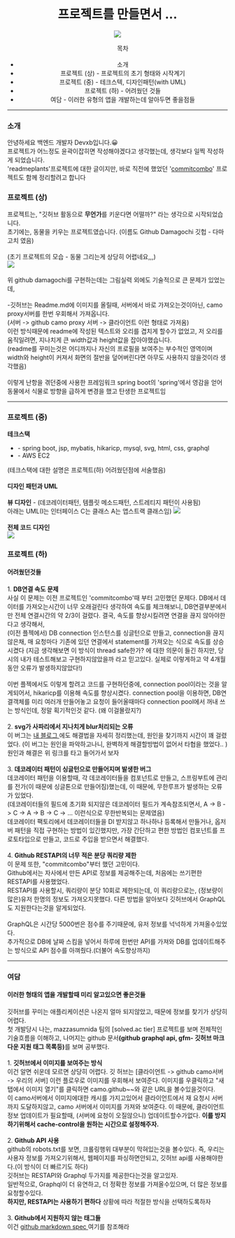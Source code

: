 
<h1 align = "center">
프로젝트를 만들면서 ...
</h1>

<div align="center">
	<img src = "https://readmeplants.com/get?name=Devxb&planet=eclipse"/>
</div>

<div align = "center">
<ul>
목차<br/><br/>
<li>
	소개
</li>
<li>
	프로젝트 (상) - 프로젝트의 초기 형태와 시작계기
</li>
<li>
	프로젝트 (중) - 테크스텍, 디자인패턴(with UML)
</li>
<li>
	프로젝트 (하) - 어려웠던 것들
</li>
<li>
	여담 - 이러한 유형의 앱을 개발하는데 알아두면 좋을점들
</li>
</ul>
</div>

<hr>

<introduce>
	<h3>소개 </h3>
	<span>
	안녕하세요 백엔드 개발자 Devxb입니다.😀 <br>
	프로젝트가 어느정도 윤곽이잡히면 작성해야겠다고 생각했는데, 생각보다 일찍 작성하게 되었습니다.  <br>
	'readmeplants'프로젝트에 대한 글이지만, 바로 직전에 했었던 '<a href="https://github.com/devxb/commitcombo">commitcombo</a>' 프로젝트도 함께 정리할려고 합니다
	</span>
</introduce>

<project1>
<h3>프로젝트 (상)</h3>
<span>
	프로젝트는, "깃허브 활동으로  <b>무언가</b>를 키운다면 어떨까?" 라는 생각으로 시작되었습니다. 
	<br> 초기에는, 동물을 키우는 프로젝트였습니다. (이름도 Github Damagochi 깃헙 - 다마고치 였음)
	<br>
	<br>
	(초기 프로젝트의 모습 - 동물 그리는게 상당히 어렵네요,,,)
	<br>
	<img src="https://user-images.githubusercontent.com/62425964/129449052-948c4117-7b38-4b34-897b-6d582f86b375.png"/>
	<br>
	<br>
	위 github damagochi를 구현하는데는 그림실력 외에도 기술적으로 큰 문제가 있었는데,
	<br><br> -깃허브는 Readme.md에 이미지를 올릴때, 서버에서 바로 가져오는것이아닌, camo proxy서버를 한번 우회해서 가져옵니다.
	<br> (서버 -> github camo proxy 서버 -> 클라이언트 이런 형태로 가져옴) 
	<br> 이런 방식때문에 readme에 작성된 텍스트와 오리를 겹치게 할수가 없었고, 저 오리를 움직일려면, 지나치게 큰 width값과 height값을 잡아야했습니다. 
	<br> (readme를 꾸미는것은 어디까지나 자신의 프로필을 보여주는 부수적인 영역이며 width와 height이 커져서 화면의 절반을 덮어버린다면 아무도 사용하지 않을것이라 생각했음)
	<br>
	<br>
이렇게 난항을 겪던중에 사용한 프레임워크 spring boot의 'spring'에서 영감을 얻어 동물에서 식물로	방향을 급하게 변경을 했고 탄생한 프로젝트임

</span>
</project1>
<hr>
<project2>
<h3>프로젝트 (중)</h3>

<span>
<b>테크스택</b><br>
<ul>
<li>
 - spring boot, jsp, mybatis, hikaricp, mysql, svg, html, css, graphql
</li>
<li>
- AWS EC2
</li>
</ul>
(테크스택에 대한 설명은 프로젝트(하) 어려웠던점에 서술했음)
</span>
<br><br>
<span>
<b>디자인 패턴과 UML</b>
<br><br>
<b>뷰 디자인</b> - (데코레이터패턴, 템플릿 메소드패턴, 스트레티지 패턴이 사용됨)
<br>아래는 UML(I는 인터페이스 C는 클래스 A는 앱스트랙 클래스임)
<img src = "https://user-images.githubusercontent.com/62425964/129449925-b321079d-ee92-41e2-86ea-5939ae6363f1.png"/>
<br><br>
<b> 전체 코드 디자인</b>
<br>
<img src="https://user-images.githubusercontent.com/62425964/129449867-8d554aaf-67a8-480f-bf41-8e70db7bfc82.png"/>
</span>
</project2>
<br>
<project3>
<h3> 프로젝트 (하)</h3>

<h4>어려웠던것들</h4>
1. <b>DB연결 속도 문제</b>
<br> 사실 이 문제는 이전 프로젝트인 'commitcombo'때 부터 고민했던 문제다. DB에서 데이터를 가져오는시간이 너무 오래걸린다 생각하여 속도를 체크해보니, DB연결부분에서만 전체 연결시간의 약 2/3이 걸렸다. 결국, 속도를 향상시킬려면 연결을 끊지 않아야한다고 생각해서,
<br>(이전 플젝에서) DB  connection 인스턴스를 싱글턴으로 만들고, connection을 끊지않은채, 매 요청마다 기존에 있던 연결에서 statement를 가져오는 식으로 속도를 상승 시켰다 (지금 생각해보면 이 방식이 thread safe한가? 에 대한 의문이 들긴 하지만, 당시의 내가 테스트해보고 구현하지않았을까 라고 믿고있다. 실제로 이렇게하고 약 4개월동안 오류가 발생하지않았다!)
<br><br> 이번 플젝에서도 이렇게 할려고 코드를 구현하던중에, connection pool이라는 것을 알게되어서, hikaricp를 이용해 속도를 향상시켰다. connection pool을 이용하면, DB연결객체를 미리 여러개 만들어놓고 요청이 들어올때마다 connection pool에서 꺼내 쓰는 방식인데, 정말 획기적인것 같다. (왜 이걸몰랐지?) 
<br>
<br>
2. <b> svg가 사파리에서 지나치게 blur처리되는 오류 </b>
<br>이 버그는 <a href = "https://dlwnsdud205.tistory.com/246"> 내 블로그 </a> 에도 해결법을 자세히 정리했는데, 원인을 찾기까지 시간이 꽤 걸렸었다. (이 버그는 원인을 파악하고나니, 완벽하게 해결할방법이 없어서 타협을 했었다.. ) 원인과 해결은 위 링크를 타고 들어가서 보자
<br>
<br>
3. <b>데코레이터 패턴이 싱글턴으로 만들어지며 발생한 버그</b>
<br>데코레이터 패턴을 이용할때, 각 데코레이터들을 컴포넌트로 만들고, 스프링부트에 관리를 전가(이 때문에 싱글톤으로 만들어짐)했는데, 이 때문에, 무한루프가 발생하는 오류가 있었다. <br>
(데코레이터들의 필드에 초기화 되지않은 데코레이터 필드가 계속참조되면서, A -> B -> C -> A -> B -> C -> ... 이런식으로 무한반복되는 문제였음)
<br> 데코레이터 팩토리에서 데코레이터들을 DI 받지않고 하나하나 등록해서 만들거나, 옵저버 패턴을 직접 구현하는 방법이 있긴했지만, 가장 간단하고 편한 방법인 컴포넌트를 프로토타입으로 만들고, 코드로 주입을 받으면서 해결했다.
<br>
<br>
4. <b>Github RESTAPI의 너무 적은 분당 쿼리량 제한</b>
<br> 이 문제 또한, "commitcombo"부터 했던 고민이다.
<br> Github에서는 자사에서 만든 API로 정보를 제공해주는데, 처음에는 쓰기편한 RESTAPI를 사용했었다. 
<br> RESTAPI를 사용할시, 쿼리량이 분당 10회로 제한되는데, 이 쿼리량으로는, (정보량이 많은)유저 한명의 정보도 가져오지못했다. 다른 방법을 알아보다 깃허브에서 GraphQL도 지원한다는것을 알게되었다.
<br>
<br>GraphQL은 시간당 5000번은 점수를 주기때문에, 유저 정보를 넉넉하게 가져올수있었다.
<br>추가적으로 DB에 날짜 스킴을 넣어서 하루에 한번만 API를 가져와 DB를 업데이트해주는 방식으로 API 점수를 아껴줬다.(더불어 속도향상까지)
</project3>
<br>
<hr>
<end>
<h3> 여담 </h3>
<h4> 이러한 형태의 앱을 개발할때 미리 알고있으면 좋은것들 </h4>
깃허브를 꾸미는 애플리케이션은 나온지 얼마 되지않았고, 때문에 정보를 찾기가 상당히 어렵다. 
<br> 첫 개발당시 나는, mazzasumnida 팀의 [solved.ac tier] 프로젝트를 보며 전체적인 기술흐름을 이해하고, 나머지는 github 문서<b>(github graphql api, gfm- 깃허브 마크다운 지원 태그 목록등)</b>를 보며 공부했다.
<br>
<br> 1. <b>깃허브에서 이미지를 보여주는 방식</b>
<br> 이건 알면 쉬운데 모르면 상당히 어렵다. 깃 허브는 [클라이언트 -> github camo서버 -> 우리의 서버] 이런 플로우로 이미지를 우회해서 보여준다. 이미지를 우클릭하고 "새 탭에서 이미지 열기"를 클릭하면 camo.github~~와 같은 URL을 볼수있을것이다. 
<br> 이 camo서버에서 이미지에대한 캐시를 가지고있어서 클라이언트에서 재 요청시 서버까지 도달하지않고, camo 서버에서 이미지를 가져와 보여준다. 이 때문에, 클라이언트 정보 업데이트가 필요할때, (서버에 요청이 오질않으니) 업데이트할수가없다. <b>이를 방지하기위해서 cache-control을 원하는 시간으로 설정해주자.</b>
<br>
<br>2. <b>Github API 사용</b>
<br> github의 robots.txt를 보면, 크롤링행위 대부분이 막혀있는것을 볼수있다. 즉, 우리는 사용자 정보를 가져오기위해서, 웹페이지를 파싱하면안되고, 깃허브 api를 사용해야한다.(이 방식이 더 빠르기도 하다)
<br> 깃허브는 RESTAPI와 Graphql 두가지를 제공한다는것을 알고있자. 
<br>일반적으로, Graphql이 더 유연하고, 더 정확한 정보를 가져올수있으며, 더 많은 정보를 요청할수있다. 
<br> <b>하지만, RESTAPI는 사용하기 편하다</b> 상황에 따라 적절한 방식을 선택하도록하자
<br>
<br>3. <b>Github에서 지원하지 않는 태그들</b>
<br> 이건  <a href="https://github.github.com/gfm/"> github markdown spec </a> 여기를 참조해라 
</end>